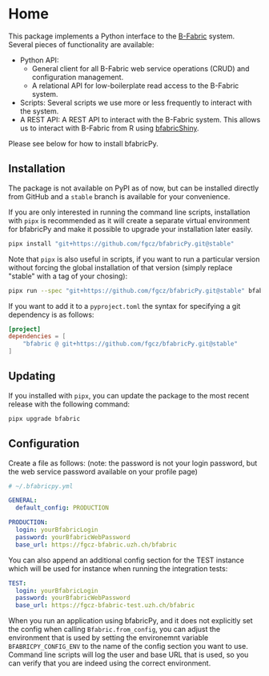 # Home

This package implements a Python interface to the [B-Fabric](https://fgcz-bfabric.uzh.ch/bfabric/) system.
Several pieces of functionality are available:

- Python API:
    - General client for all B-Fabric web service operations (CRUD) and configuration management.
    - A relational API for low-boilerplate read access to the B-Fabric system.
- Scripts: Several scripts we use more or less frequently to interact with the system.
- A REST API: A REST API to interact with the B-Fabric system. This allows us to interact with B-Fabric from R using [bfabricShiny](https://github.com/cpanse/bfabricShiny).

Please see below for how to install bfabricPy.

## Installation

The package is not available on PyPI as of now, but can be installed directly from GitHub and a `stable` branch is available for your convenience.

If you are only interested in running the command line scripts, installation with `pipx` is recommended as it will create a separate virtual environment for bfabricPy and make it possible to upgrade your installation later easily.

```bash
pipx install "git+https://github.com/fgcz/bfabricPy.git@stable"
```

Note that `pipx` is also useful in scripts, if you want to run a particular version without forcing the global installation of that version (simply replace "stable" with a tag of your chosing):

```bash
pipx run --spec "git+https://github.com/fgcz/bfabricPy.git@stable" bfabric_read.py --help
```

If you want to add it to a `pyproject.toml` the syntax for specifying a git dependency is as follows:

```toml
[project]
dependencies = [
    "bfabric @ git+https://github.com/fgcz/bfabricPy.git@stable"
]
```

## Updating

If you installed with `pipx`, you can update the package to the most recent release with the following command:

```bash
pipx upgrade bfabric
```

## Configuration

Create a file as follows: (note: the password is not your login password, but the web service password available on your profile page)

```yaml
# ~/.bfabricpy.yml

GENERAL:
  default_config: PRODUCTION

PRODUCTION:
  login: yourBfabricLogin
  password: yourBfabricWebPassword
  base_url: https://fgcz-bfabric.uzh.ch/bfabric
```

You can also append an additional config section for the TEST instance which will be used for instance when running the integration tests:

```yaml
TEST:
  login: yourBfabricLogin
  password: yourBfabricWebPassword
  base_url: https://fgcz-bfabric-test.uzh.ch/bfabric
```

When you run an application using bfabricPy, and it does not explicitly set the config when calling `Bfabric.from_config`, you can adjust the
environment that is used by setting the environemnt variable `BFABRICPY_CONFIG_ENV` to the name of the config section you want to use.
Command line scripts will log the user and base URL that is used, so you can verify that you are indeed using the correct environment.
